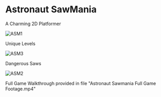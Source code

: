 # Astronaut SawMania
A Charming 2D Platformer

![ASM1](https://github.com/user-attachments/assets/228bf095-c4ce-4941-bd41-03ef144bccd6)

Unique Levels 

![ASM3](https://github.com/user-attachments/assets/65c5c64d-45e6-4363-8a2c-affa7ed5b94e)


Dangerous Saws

![ASM2](https://github.com/user-attachments/assets/279c00c4-a10e-4593-aa94-5c203ff49d6f)

Full Game Walkthrough provided in file "Astronaut Sawmania Full Game Footage.mp4"
